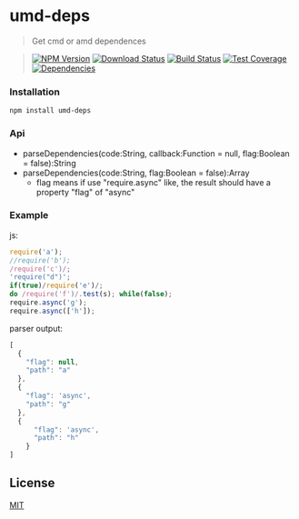 umd-deps
=========

>Get cmd or amd dependences

>[![NPM Version][npm-image]][npm-url] [![Download Status][download-image]][npm-url] [![Build Status][travis-image]][travis-url] [![Test Coverage][coveralls-image]][coveralls-url] [![Dependencies][david-image]][david-url]

### Installation
```
npm install umd-deps
```

### Api
* parseDependencies(code:String, callback:Function = null, flag:Boolean = false):String
* parseDependencies(code:String, flag:Boolean = false):Array
  * flag means if use "require.async" like, the result should have a property "flag" of "async"

### Example
js:
```js
require('a');
//require('b');
/require('c')/;
'require("d")';
if(true)/require('e')/;
do /require('f')/.test(s); while(false);
require.async('g');
require.async(['h']);
```

parser output:
```js
[
  {  
    "flag": null,
    "path": "a"
  },
  {  
    "flag": 'async',
    "path": "g"
  },
  {  
      "flag": 'async',
      "path": "h"
    }
]
```

## License

[MIT](LICENSE)

[travis-image]: http://img.shields.io/travis/Nuintun/umd-deps.svg?style=flat-square
[travis-url]: https://travis-ci.org/Nuintun/umd-deps
[coveralls-image]: http://img.shields.io/coveralls/Nuintun/umd-deps/master.svg?style=flat-square
[coveralls-url]: https://coveralls.io/r/Nuintun/umd-deps?branch=master
[david-image]: http://img.shields.io/david/nuintun/umd-deps.svg?style=flat-square
[david-url]: https://david-dm.org/Nuintun/umd-deps
[npm-image]: http://img.shields.io/npm/v/umd-deps.svg?style=flat-square
[npm-url]: https://www.npmjs.org/package/umd-deps
[download-image]: http://img.shields.io/npm/dm/umd-deps.svg?style=flat-square
